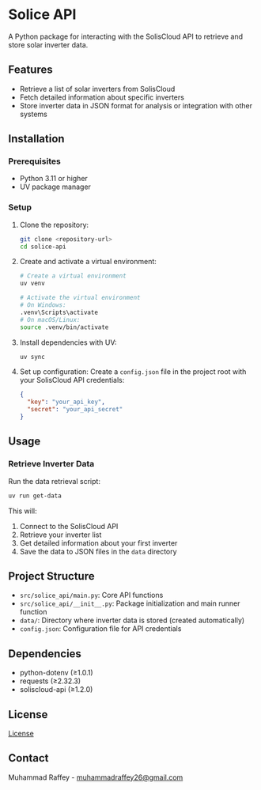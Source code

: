 # Solice API

A Python package for interacting with the SolisCloud API to retrieve and store solar inverter data.

## Features

- Retrieve a list of solar inverters from SolisCloud
- Fetch detailed information about specific inverters
- Store inverter data in JSON format for analysis or integration with other systems

## Installation

### Prerequisites

- Python 3.11 or higher
- UV package manager

### Setup

1. Clone the repository:

   ```bash
   git clone <repository-url>
   cd solice-api
   ```

2. Create and activate a virtual environment:

   ```bash
   # Create a virtual environment
   uv venv

   # Activate the virtual environment
   # On Windows:
   .venv\Scripts\activate
   # On macOS/Linux:
   source .venv/bin/activate
   ```

3. Install dependencies with UV:

   ```bash
   uv sync
   ```

4. Set up configuration:
   Create a `config.json` file in the project root with your SolisCloud API credentials:
   ```json
   {
     "key": "your_api_key",
     "secret": "your_api_secret"
   }
   ```

## Usage

### Retrieve Inverter Data

Run the data retrieval script:

```bash
uv run get-data
```

This will:

1. Connect to the SolisCloud API
2. Retrieve your inverter list
3. Get detailed information about your first inverter
4. Save the data to JSON files in the `data` directory

## Project Structure

- `src/solice_api/main.py`: Core API functions
- `src/solice_api/__init__.py`: Package initialization and main runner function
- `data/`: Directory where inverter data is stored (created automatically)
- `config.json`: Configuration file for API credentials

## Dependencies

- python-dotenv (≥1.0.1)
- requests (≥2.32.3)
- soliscloud-api (≥1.2.0)

## License

[License](LICENSE)

## Contact

Muhammad Raffey - muhammadraffey26@gmail.com
